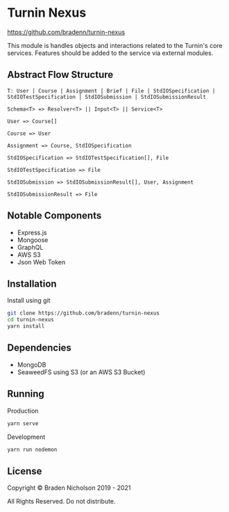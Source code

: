 # Turnin Nexus
https://github.com/bradenn/turnin-nexus

This module is handles objects and interactions related to the Turnin's core services. Features should be added to the service via external modules.

## Abstract Flow Structure

`T: User | Course | Assignment | Brief | File | StdIOSpecification | StdIOTestSpecification | StdIOSubmission | StdIOSubmissionResult`

`Schema<T> => Resolver<T> || Input<T> || Service<T>`

`User => Course[]`

`Course => User`

`Assignment => Course, StdIOSpecification`

`StdIOSpecification => StdIOTestSpecification[], File`

`StdIOTestSpecification => File`

`StdIOSubmission => StdIOSubmissionResult[], User, Assignment`

`StdIOSubmissionResult => File`



## Notable Components

- Express.js
- Mongoose
- GraphQL
- AWS S3
- Json Web Token

## Installation
Install using git
```bash
git clone https://github.com/bradenn/turnin-nexus
cd turnin-nexus
yarn install
```

## Dependencies
- MongoDB
- SeaweedFS using S3 (or an AWS S3 Bucket)

## Running

Production

```bash
yarn serve
```

Development

```bash
yarn run nodemon
```

## License

Copyright &copy; Braden Nicholson 2019 - 2021

All Rights Reserved. Do not distribute.
